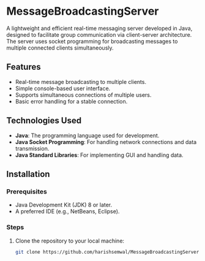 # MessageBroadcastingServer

A lightweight and efficient real-time messaging server developed in Java, designed to facilitate group communication via client-server architecture. The server uses socket programming for broadcasting messages to multiple connected clients simultaneously.

## Features
- Real-time message broadcasting to multiple clients.
- Simple console-based user interface.
- Supports simultaneous connections of multiple users.
- Basic error handling for a stable connection.
  
## Technologies Used
- **Java**: The programming language used for development.
- **Java Socket Programming**: For handling network connections and data transmission.
- **Java Standard Libraries**: For implementing GUI and handling data.

## Installation

### Prerequisites
- Java Development Kit (JDK) 8 or later.
- A preferred IDE (e.g., NetBeans, Eclipse).

### Steps
1. Clone the repository to your local machine:
   ```bash
   git clone https://github.com/harishsemwal/MessageBroadcastingServer.git
